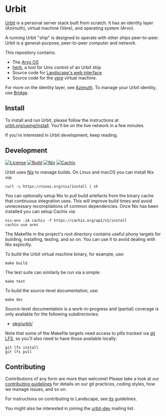 # Urbit

[Urbit](https://urbit.org) is a personal server stack built from scratch. It
has an identity layer (Azimuth), virtual machine (Vere), and operating system
(Arvo).

A running Urbit "ship" is designed to operate with other ships peer-to-peer.
Urbit is a general-purpose, peer-to-peer computer and network.

This repository contains:

- The [Arvo OS][arvo]
- [herb][herb], a tool for Unix control of an Urbit ship
- Source code for [Landscape's web interface][land]
- Source code for the [vere][vere] virtual machine.

For more on the identity layer, see [Azimuth][azim]. To manage your Urbit
identity, use [Bridge][brid].

[arvo]: https://github.com/urbit/urbit/tree/master/pkg/arvo
[azim]: https://github.com/urbit/azimuth
[brid]: https://github.com/urbit/bridge
[herb]: https://github.com/urbit/urbit/tree/master/pkg/herb
[land]: https://github.com/urbit/urbit/tree/master/pkg/interface
[vere]: https://github.com/urbit/urbit/tree/master/pkg/urbit

## Install

To install and run Urbit, please follow the instructions at
[urbit.org/using/install][start].  You'll be on the live network in a
few minutes.

If you're interested in Urbit development, keep reading.

[start]: https://urbit.org/using/install/

## Development

[![License][license-badge]][license]
[![Build][build-badge]][build]
[![Nix][nix-badge]][nix]
[![Cachix][cachix-badge]][cachix]

Urbit uses [Nix][nix] to manage builds.  On Linux and macOS you can install Nix
via:

```
curl -L https://nixos.org/nix/install | sh
```

You can optionally setup Nix to pull build artefacts from the binary cache 
that continuous integration uses. This will improve build times and avoid 
unnecessary recompilations of common dependencies.  Once Nix has been installed 
you can setup Cachix via:

```
nix-env -iA cachix -f https://cachix.org/api/v1/install
cachix use ares
```

The Makefile in the project's root directory contains useful phony targets for
building, installing, testing, and so on.  You can use it to avoid dealing with
Nix explicitly.

To build the Urbit virtual machine binary, for example, use:

```
make build
```

The test suite can similarly be run via a simple:

```
make test
```

To build the source-level documentation, use:

```
make doc
```

Source-level documentation is a work-in-progress and (partial) coverage is only
available for the following subdirectories:

- [pkg/urbit/](https://github.com/urbit/urbit/tree/master/pkg/urbit)

Note that some of the Makefile targets need access to pills tracked via [git
LFS][git-lfs], so you'll also need to have those available locally:

```
git lfs install
git lfs pull
```

[license]: https://raw.githubusercontent.com/urbit/urbit/master/LICENSE.txt
[license-badge]: https://img.shields.io/badge/license-MIT-blue.svg
[build]: https://github.com/urbit/urbit/actions
[build-badge]: https://github.com/urbit/urbit/workflows/build/badge.svg
[cachix]: https://ares.cachix.org
[cachix-badge]: https://img.shields.io/badge/cachix-ares-purple.svg
[nix]: https://nixos.org
[nix-badge]: https://img.shields.io/badge/builtwith-nix-purple.svg
[git-lfs]: https://git-lfs.github.com

## Contributing

Contributions of any form are more than welcome!  Please take a look at our
[contributing guidelines][cont] for details on our git practices, coding
styles, how we manage issues, and so on.

For instructions on contributing to Landscape, see [its][lcont] guidelines.

You might also be interested in joining the [urbit-dev][list] mailing list.

[list]: https://groups.google.com/a/urbit.org/forum/#!forum/dev
[cont]: https://github.com/urbit/urbit/blob/master/CONTRIBUTING.md
[lcont]: https://github.com/urbit/urbit/blob/master/pkg/interface/CONTRIBUTING.md


